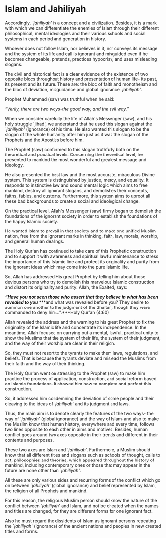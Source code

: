 Islam and Jahiliyah
===================

Accordingly, *\`jahiliyah'* is a concept and a civilization. Besides, it
is a mark with which we can differentiate the enemies of Islam through
their different philosophical, mental ideologies and their various
schools and social systems in each period and generation in history.

Whoever does not follow Islam, nor believes in it, nor conveys its
message and the system of its life and call is ignorant and misguided
even if he becomes changeable, pretends, practices hypocrisy, and uses
misleading slogans.

The civil and historical fact is a clear evidence of the existence of
two opposite blocs throughout history and presentation of human life-
its past, its present and its future. These are: the bloc of faith and
monotheism and the bloc of deviation, misguidance and global ignorance
*\`jahiliyah'*.

Prophet Muhammad (saw) was truthful when he said:

*“Verily, there are two ways-the good way, and the evil way.”*

When we consider carefully the life of Allah's Messenger (saw), and his
holy struggle \`jihad', we understand that he used this slogan against
the *\`jahiliyah'* (ignorance) of his time. He also wanted this slogan
to be the slogan of the whole humanity after him just as it was the
slogan of the Prophets and the Apostles before him.

The Prophet (saw) conformed to this slogan truthfully both on the
theoretical and practical levels. Concerning the theoretical level, he
presented to mankind the most wonderful and greatest message and
ideology.

He also presented the best law and the most accurate, miraculous Divine
system. This system is distinguished by justice, mercy, and equality. It
responds to instinctive law and sound mental logic which aims to free
mankind, destroy all ignorant slogans, and demolishes their concepts,
faiths, fables, and customs. Furthermore, this system aims to uproot all
these bad backgrounds to create a social and ideological change.

On the practical level, Allah's Messenger (saw) firmly began to demolish
the foundations of the ignorant society in order to establish the
foundations of the happy Islamic society.

He wanted Islam to prevail in that society and to make one unified
Muslim nation, free from the ignorant marks in thinking, faith, law,
morals, worship, and general human dealings.

The Holy Qur'an has continued to take care of this Prophetic
construction and to support it with awareness and spiritual lawful
maintenance to stress the importance of this Islamic line and protect
its originality and purity from the ignorant ideas which may come into
the pure Islamic life.

So, Allah has addressed His great Prophet by telling him about those
devious persons who try to demolish this marvelous Islamic construction
and distort its originality and purity: Allah, the Exalted, says:

***“Have you not seen those who assert that they believe in what has
been revealed to you*** ***and what was revealed before you? They desire
to summon one another to the judgment of the Shaitan, though they were
commanded to deny him…”.***Holy Qur'an (4:60)

Allah revealed the address and the warning to his great Prophet to fix
the originality of the Islamic life and concentrate its independence. In
the meantime, Allah focused on carrying out a mental, lawful, practical
unity to show the Muslims that the system of their life, the system of
their judgment, and the way of their worship are clear in their
religion.

So, they must not resort to the tyrants to make them laws, regulations,
and beliefs. That is because the tyrants deviate and mislead the Muslims
from their faith and the way of their thinking.

The Holy Qur'an went on stressing to the Prophet (saw) to make him
practice the process of application, construction, and social reform
based on Islamic foundations. It showed him how to complete and perfect
this construction.

So, it addressed him condemning the deviation of some people and their
cleaving to the ideas of \`*jahiliyah*' and its judgment and laws.

Thus, the main aim is to denote clearly the features of the two ways-
the way of \`*jahiliyah*' (global ignorance) and the way of Islam-and
also to make the Muslim know that human history, everywhere and every
time, follows two lines opposite to each other in aims and motives.
Besides, human conflict goes around two axes opposite in their trends
and different in their contents and purposes.

These two axes are Islam and \`*jahiliyah*'. Furthermore, a Muslim
should know that all different titles and slogans such as schools of
thought, calls to act, philosophies and theories, which appeared
throughout the history of mankind, including contemporary ones or those
that may appear in the future are none other than *\`jahiliyah'*.

All these are only various sides and recurring forms of the conflict
which go on between *\`jahiliyah'* (global ignorance) and belief
represented by Islam, the religion of all Prophets and mankind.

For this reason, the religious Muslim person should know the nature of
the conflict between \`*jahiliyah*' and Islam, and not be cheated when
the names and titles are changed, for they are different forms for one
ignorant fact.

Also he must regard the dissidents of Islam as ignorant persons
repeating the \`*jahiliyah*' (ignorance) of the ancient nations and
peoples in new created titles and forms.


